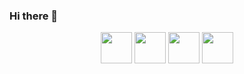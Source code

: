 ### Hi there 👋

<p align="center">
  <a href="https://sefiks.com/"><img src="https://github.com/serengil/serengil/blob/master/icons/wordpress.png" width="50" height="50"></a>
  <span><span>
  <a href="https://twitter.com/serengil"><img src="https://github.com/serengil/serengil/blob/master/icons/twitter.png" width="50" height="50"></a>
  <span><span>
  <a href="https://youtube.com/SefikIlkinSerengil"><img src="https://github.com/serengil/serengil/blob/master/icons/youtube.png" width="50" height="50"></a>
  <span><span>
  <a href="https://www.linkedin.com/in/serengil/"><img src="https://github.com/serengil/serengil/blob/master/icons/linkedin_v2.png" width="50" height="50"></a>
</p>

<!--
**serengil/serengil** is a ✨ _special_ ✨ repository because its `README.md` (this file) appears on your GitHub profile.

Here are some ideas to get you started:

- 🔭 I’m currently working on ...
- 🌱 I’m currently learning ...
- 👯 I’m looking to collaborate on ...
- 🤔 I’m looking for help with ...
- 💬 Ask me about ...
- 📫 How to reach me: ...
- 😄 Pronouns: ...
- ⚡ Fun fact: ...
-->
